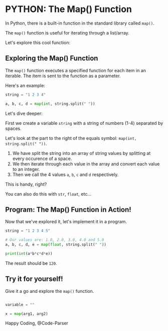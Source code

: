 # PYTHON: The Map() Function

In Python, there is a built-in function in the standard library called ```map()```.

The ```map()``` function is useful for iterating through a list/array.

Let's explore this cool function:

## Exploring the Map() Function

The ```map()``` function executes a specified function for each item in an iterable. The item is sent to the function as a parameter.

Here's an example:
```python runnable
string = "1 2 3 4"

a, b, c, d = map(int, string.split(" "))
```

Let's dive deeper:

First we create a variable ```string``` with a string of numbers (1-4) separated by spaces.

Let's look at the part to the right of the equals symbol: ```map(int, string.split(" "))```.

1. We have split the string into an array of string values by splitting at every occurence of a space.
2. We then iterate through each value in the array and convert each value to an integer.
3. Then we call the 4 values ```a```, ```b```, ```c``` and ```d``` respectively.

This is handy, right?

You can also do this with ```str```, ```float```, etc...

## Program: The Map() Function in Action!
Now that we've explored it, let's implement it in a program.
```python runnable
string = "1 2 3 4 5"

# Our values are: 1.0, 2.0, 3.0, 4.0 and 5.0
a, b, c, d, e = map(float, string.split(" "))

print(int(a*b*c*d*e))
```
The result should be ```120```.

## Try it for yourself!
Give it a go and explore the ```map()``` function.
```python runnable

variable = ""

x = map(arg1, arg2)

```

Happy Coding,
@Code-Parser
